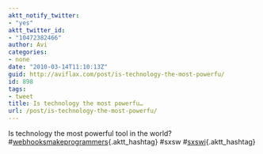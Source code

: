 ```yaml
---
aktt_notify_twitter:
- "yes"
aktt_twitter_id:
- "10472382466"
author: Avi
categories:
- none
date: "2010-03-14T11:10:13Z"
guid: http://aviflax.com/post/is-technology-the-most-powerfu/
id: 898
tags:
- tweet
title: Is technology the most powerfu…
url: /post/is-technology-the-most-powerfu/
---
```

Is technology the most powerful tool in the world? #[webhooksmakeprogrammers](http://search.twitter.com/search?q=%23webhooksmakeprogrammers){.aktt_hashtag} #sxsw #[sxswi](http://search.twitter.com/search?q=%23sxswi){.aktt_hashtag}
